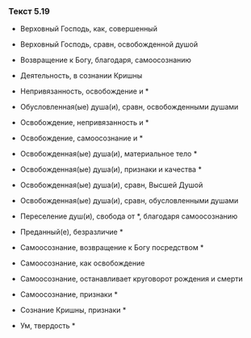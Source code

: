 ### Текст 5.19

- Верховный Господь, как, совершенный

- Верховный Господь, сравн, освобожденной душой

- Возвращение к Богу, благодаря, самоосознанию

- Деятельность, в сознании Кришны

- Непривязанность, освобождение и *

- Обусловленная(ые) душа(и), сравн, освобожденными душами

- Освобождение, непривязанность и *

- Освобождение, самоосознание и *

- Освобожденная(ые) душа(и), материальное тело *

- Освобожденная(ые) душа(и), признаки и качества *

- Освобожденная(ые) душа(и), сравн, Высшей Душой

- Освобожденная(ые) душа(и), сравн, обусловленными душами

- Переселение душ(и), свобода от *, благодаря самоосознанию

- Преданный(е), безразличие *

- Самоосознание, возвращение к Богу посредством *

- Самоосознание, как освобождение

- Самоосознание, останавливает круговорот рождения и смерти

- Самоосознание, признаки *

- Сознание Кришны, признаки *

- Ум, твердость *
	
